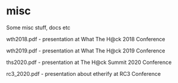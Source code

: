# misc
Some misc stuff, docs etc

wth2018.pdf - presentation at What The H@ck 2018 Conference

wth2019.pdf - presentation at What The H@ck 2019 Conference

ths2020.pdf - presentation at The H@ck Summit 2020 Conference

rc3_2020.pdf - presentation about etherify at RC3 Conference

